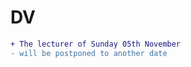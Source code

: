 # DV


```diff
+ The lecturer of Sunday 05th November
- will be postponed to another date
```

<!--
```diff
+ You can enter the lecture after we start,
- ONLY from the BACK Door of the lecturer's room.
```
-->

<!--
### For graduation projects
Please check https://github.com/FCAI-B/gp.
-->
<!--
### Zoom Link

```diff
- ...
```
https://us05web.zoom.us/j/84567940896?pwd=MFFrbjl2MkdoQnMwMHdtWjJjbCs5dz09
-->

<!--
## Lectures
- **Lecture 1** 
  - File "DV-01.pdf" https://raw.githubusercontent.com/fcai-b/dv/main/DV-01.pdf
-->
